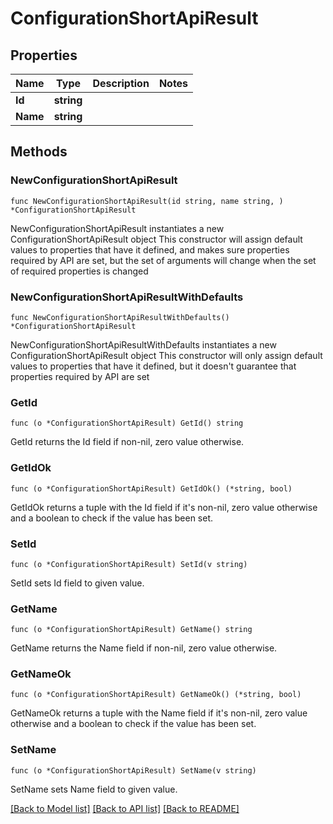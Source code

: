 # ConfigurationShortApiResult

## Properties

Name | Type | Description | Notes
------------ | ------------- | ------------- | -------------
**Id** | **string** |  | 
**Name** | **string** |  | 

## Methods

### NewConfigurationShortApiResult

`func NewConfigurationShortApiResult(id string, name string, ) *ConfigurationShortApiResult`

NewConfigurationShortApiResult instantiates a new ConfigurationShortApiResult object
This constructor will assign default values to properties that have it defined,
and makes sure properties required by API are set, but the set of arguments
will change when the set of required properties is changed

### NewConfigurationShortApiResultWithDefaults

`func NewConfigurationShortApiResultWithDefaults() *ConfigurationShortApiResult`

NewConfigurationShortApiResultWithDefaults instantiates a new ConfigurationShortApiResult object
This constructor will only assign default values to properties that have it defined,
but it doesn't guarantee that properties required by API are set

### GetId

`func (o *ConfigurationShortApiResult) GetId() string`

GetId returns the Id field if non-nil, zero value otherwise.

### GetIdOk

`func (o *ConfigurationShortApiResult) GetIdOk() (*string, bool)`

GetIdOk returns a tuple with the Id field if it's non-nil, zero value otherwise
and a boolean to check if the value has been set.

### SetId

`func (o *ConfigurationShortApiResult) SetId(v string)`

SetId sets Id field to given value.


### GetName

`func (o *ConfigurationShortApiResult) GetName() string`

GetName returns the Name field if non-nil, zero value otherwise.

### GetNameOk

`func (o *ConfigurationShortApiResult) GetNameOk() (*string, bool)`

GetNameOk returns a tuple with the Name field if it's non-nil, zero value otherwise
and a boolean to check if the value has been set.

### SetName

`func (o *ConfigurationShortApiResult) SetName(v string)`

SetName sets Name field to given value.



[[Back to Model list]](../README.md#documentation-for-models) [[Back to API list]](../README.md#documentation-for-api-endpoints) [[Back to README]](../README.md)



